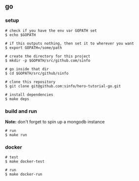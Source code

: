 ## go

### setup

```
# check if you have the env var GOPATH set
$ echo $GOPATH

# if this outputs nothing, then set it to wherever you want
$ export GOPATH=/some/path

# create the directory for this project
$ mkdir -p $GOPATH/src/github.com/sinfo

# go inside that dir
$ cd $GOPATH/src/github/sinfo

# clone this repository
$ git clone git@github.com:sinfo/hero-tutorial-go.git

# install dependencies
$ make deps
```

### build and run

**Note:** don't forget to spin up a mongodb instance

```
# run
$ make run
```

### docker

```
# test
$ make docker-test

# run
$ make docker-run
```

